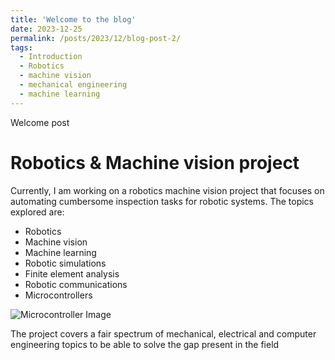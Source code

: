```yaml
---
title: 'Welcome to the blog'
date: 2023-12-25
permalink: /posts/2023/12/blog-post-2/
tags:
  - Introduction
  - Robotics
  - machine vision
  - mechanical engineering
  - machine learning
---
```


Welcome post

Robotics & Machine vision project
======

Currently, I am working on a robotics machine vision project that focuses on automating cumbersome inspection tasks for robotic systems. The topics explored are:
- Robotics
- Machine vision
- Machine learning
- Robotic simulations
- Finite element analysis
- Robotic communications
- Microcontrollers

![Microcontroller Image](/images/robot_image.HEIC)

The project covers a fair spectrum of mechanical, electrical and computer engineering topics to be able to solve the gap present in the field






